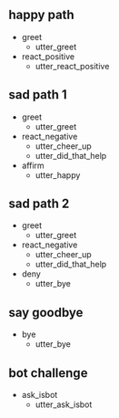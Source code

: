 ## happy path
* greet
  - utter_greet
* react_positive
  - utter_react_positive

## sad path 1
* greet
  - utter_greet
* react_negative
  - utter_cheer_up
  - utter_did_that_help
* affirm
  - utter_happy

## sad path 2
* greet
  - utter_greet
* react_negative
  - utter_cheer_up
  - utter_did_that_help
* deny
  - utter_bye

## say goodbye
* bye
  - utter_bye

## bot challenge
* ask_isbot
  - utter_ask_isbot
